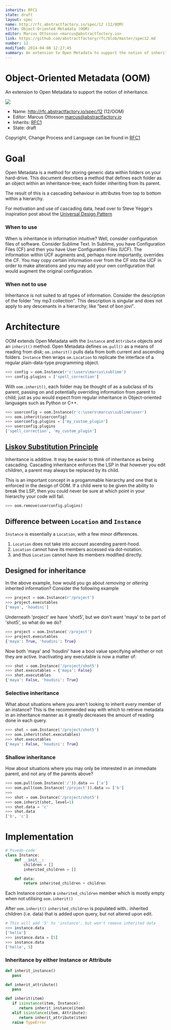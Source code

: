 ```yaml
---
inherits: RFC1
state: draft
layout: spec
name: http://rfc.abstractfactory.io/spec/12 (12/OOM)
title: Object-Oriented Metadata (OOM)
editor: Marcus Ottosson <marcus@abstractfactory.io>
link: https://github.com/abstractfactory/rfc/blob/master/spec12.md
number: 12
modified: 2014-04-08 12:27:45
summary: An extension to Open Metadata to support the notion of inheritance.
---
```


# Object-Oriented Metadata (OOM)

An extension to Open Metadata to support the notion of inheritance.

![](../images/12/title.png)

* Name: http://rfc.abstractfactory.io/spec/12 (12/OOM)
* Editor: Marcus Ottosson <marcus@abstractfactory.io>
* Inherits: [RFC1](http://rfc.abstractfactory.io/spec/1)
* State: draft

Copyright, Change Process and Language can be found in [RFC1](http://rfc.abstractfactory.io/spec/1)

# Goal

Open Metadata is a method for storing generic data within folders on your hard-drive. This document describes a method that defines each folder as an object within an inheritance-tree; each folder inheriting from its parent.

The result of this is a cascading behaviour in attributes from top to bottom within a hierarchy.

For motivation and use of cascading data, head over to Steve Yegge's inspiration post about the [Universal Design Pattern][]

### When to use

When is inheritance in information intuitive? Well, consider configuration files of software. Consider Sublime Text. In Sublime, you have Configuration Files (CF) and then you have User Configuration Files (UCF). The information within UCF augments and, perhaps more importantly, overrides the CF. You may copy certain information over from the CF into the UCF in order to make alterations and you may add your own configuration that would augment the original configuration.

### When not to use

Inheritance is not suited to all types of information. Consider the description of the folder "my mp3 collection". This description is singular and does not apply to any descenants in a hierarchy; like "best of bon jovi".

# Architecture

OOM extends Open Metadata with the `Instance` and `Attribute` objects and an `inherit()` method. Open Metadata defines `om.pull()` as a means of reading from disk; `om.inherit()` pulls data from both current and ascending folders. `Instance` then wraps `om.Location` to replicate the interface of a regular plain-data-type programming object.

```python
>>> config = oom.Instance(r'c:\users\marcus\sublime')
>>> config.plugins = ['spell_correction']
```

With `oom.inherit()`, each folder may be thought of as a subclass of its parent, passing on and potentially overriding information from parent to child; just as you would expect from regular inheritance in Object-oriented languages such as Python or C++.

```python
>>> userconfig = oom.Instance(r'c:\users\marcus\sublime\user')
>>> oom.inherit(userconfig)
>>> userconfig.plugins = ['my_custom_plugin']
>>> userconfig.plugins
['spell_correction', 'my_custom_plugin']
```

## [Liskov Substitution Principle][]

Inheritance is additive. It may be easier to think of inheritance as being cascading. Cascading inheritance enforces the LSP in that however you edit children, a parent may always be replaced by its child.

This is an important concept in a progammable hierarchy and one that is enforced in the design of OOM. If a child were to be given the ability to break the LSP, then you could never be sure at which point in your hierarchy your code will fail.

```python
>>> oom.remove(userconfig.plugins)
```

## Difference between `Location` and `Instance`

`Instance` is essentially a `Location`, with a few minor differences.

1. `Location` does not take into account ascending parent-hood.
2. `Location` cannot have its members accessed via dot-notation.
3. and thus `Location` cannot have its members modified directly.

## Designed for inheritance

In the above example, how would you go about *removing* or *altering* inherited information? Consider the following example

```python
>>> project = oom.Instance(r'/project')
>>> project.executables
['maya', 'houdini']
```

Underneath 'project' we have 'shot5', but we don't want 'maya' to be part of 'shot5', so what do we do?

```python
>>> project = oom.Instance('/project')
>>> project.executables
{'maya': True, 'houdini': True}
```

Now both 'maya' and 'houdini' have a bool value specifying whether or not they are active. Inactivating any executable is now a matter of:

```python
>>> shot = oom.Instance('/project/shot5')
>>> shot.executables = {'maya': False}
>>> shot.executables
{'maya': False, 'houdini': True}
```

### Selective inheritance

What about situations where you aren't looking to inherit *every* member of an instance? This is the recommended way with which to retrieve metadata in an inheritance manner as it greatly decreases the amount of reading done in each query.

```python
>>> shot = oom.Instance('/project/shot5')
>>> oom.inherit(shot.executables)
>>> shot.executables
{'maya': False, 'houdini': True}
```

### Shallow inheritance

How about situations where you may only be interested in an immediate parent, and not any of the parents above?

```python
>>> oom.pull(oom.Instance('/')).data == ['a']
>>> oom.pull(oom.Instance('/project')).data == ['b']
>>>
>>> shot = oom.Instance('/project/shot5')
>>> oom.inherit(shot, level=1)
>>> shot.data = 'c'
>>> shot.data
['b', 'c']
```

# Implementation

```python
# Psuedo-code
class Instance:
	def __init__:
		children = []
		inherited_children = []

	def data:
		return inherited_children + children

```

Each Instance contain a `inherited_children` member which is mostly empty when not utilising `oom.inherit()`

After `oom.inherit()` `inherited_children` is populated with.. inherited children (i.e. data) that is added upon query, but not altered upon edit.

```python
# This will add '5' to 'instance', but won't remove inherited data
>>> instance.data
['hello']
>>> instance.data = [5]
>>> instance.data
['hello', 5]
```

### Inheritance by either Instance or Attribute

```python
def inherit_instance()
   pass

def inherit_attribute()
   pass

def inherit(item)
   if isinstance(item, Instance):
      return inherit_instance(item)
   elif isinstance(item, Attribute):
      return inherit_attribute(item)
   raise TypeError
```

[Liskov Substitution Principle]: http://en.wikipedia.org/wiki/Liskov_substitution_principle
[universal design pattern]: http://steve-yegge.blogspot.co.uk/2008/10/universal-design-pattern.html